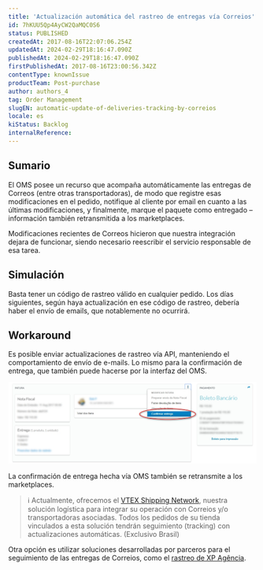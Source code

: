 ```yaml
---
title: 'Actualización automática del rastreo de entregas vía Correios'
id: 7hKUU5Qp4AyCW2QaMQC0S6
status: PUBLISHED
createdAt: 2017-08-16T22:07:06.254Z
updatedAt: 2024-02-29T18:16:47.090Z
publishedAt: 2024-02-29T18:16:47.090Z
firstPublishedAt: 2017-08-16T23:00:56.342Z
contentType: knownIssue
productTeam: Post-purchase
author: authors_4
tag: Order Management
slugEN: automatic-update-of-deliveries-tracking-by-correios
locale: es
kiStatus: Backlog
internalReference: 
---
```


## Sumario

El OMS posee un recurso que acompaña automáticamente las entregas de Correos (entre otras transportadoras), de modo que registre esas modificaciones en el pedido, notifique al cliente por email en cuanto a las últimas modificaciones, y finalmente, marque el paquete como entregado – información también retransmitida a los marketplaces.

Modificaciones recientes de Correos hicieron que nuestra integración dejara de funcionar, siendo necesario reescribir el servicio responsable de esa tarea.

## Simulación

Basta tener un código de rastreo válido en cualquier pedido. Los días siguientes, según haya actualización en ese código de rastreo, debería haber el envío de emails, que notablemente no ocurrirá.

## Workaround

Es posible enviar actualizaciones de rastreo vía API, manteniendo el comportamiento de envío de e-mails. Lo mismo para la confirmación de entrega, que también puede hacerse por la interfaz del OMS.

![2017-08-16 195850](https://raw.githubusercontent.com/vtexdocs/known-issues/refs/heads/main/docs/es/known-issues/Post-purchase/actualizacion-automatica-del-rastreo-de-entregas-via-correios_1.jpg)

La confirmación de entrega hecha vía OMS también se retransmite a los marketplaces.

>ℹ️ Actualmente, ofrecemos el [VTEX Shipping Network](https://help.vtex.com/pt/subcategory/vtex-shipping-network--5n5MnINzWTQUX1I2EZl4Ib), nuestra solución logística para integrar su operación con Correios y/o transportadoras asociadas. Todos los pedidos de su tienda vinculados a esta solución tendrán seguimiento (tracking) con actualizaciones automáticas. (Exclusivo Brasil)

Otra opción es utilizar soluciones desarrolladas por parceros para el seguimiento de las entregas de Correios, como el [rastreo de XP Agência](https://rastreio.xpagencia.com.br/).

